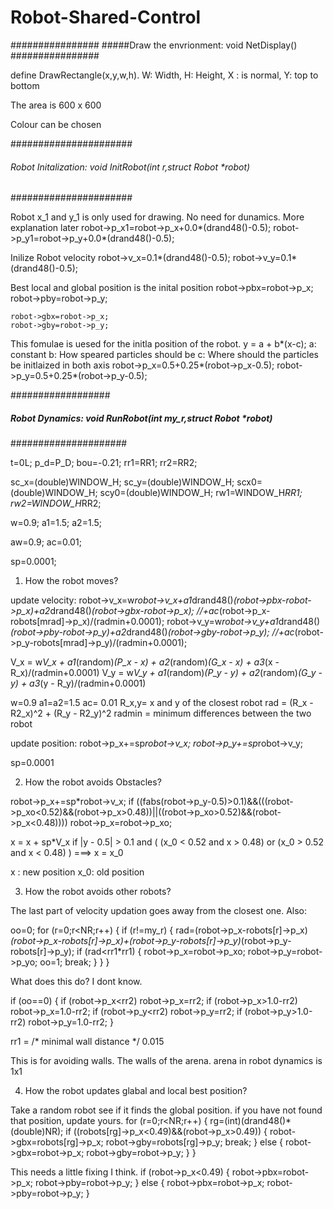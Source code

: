 # Robot-Shared-Control

################
#####Draw the envrionment: void NetDisplay()
################

define DrawRectangle(x,y,w,h). W: Width, H: Height, X : is normal, Y: top to bottom

The area is 600 x 600

Colour can be chosen

######################
###### Robot Initalization: void InitRobot(int r,struct Robot *robot)
######################

Robot x_1 and y_1 is only used for drawing. No need for dunamics. More explanation later
	robot->p_x1=robot->p_x+0.0*(drand48()-0.5);
	robot->p_y1=robot->p_y+0.0*(drand48()-0.5);

Inilize Robot velocity
	robot->v_x=0.1*(drand48()-0.5);
	robot->v_y=0.1*(drand48()-0.5);

Best local and global position is the inital position
	robot->pbx=robot->p_x;
	robot->pby=robot->p_y;

	robot->gbx=robot->p_x;
	robot->gby=robot->p_y;

This fomulae is uesed for the initla position of the robot. 
y = a + b*(x-c);  a: constant    b: How speared particles should be    c: Where should the particles be initlaized in both axis
	robot->p_x=0.5+0.25*(robot->p_x-0.5);
	robot->p_y=0.5+0.25*(robot->p_y-0.5);


##################
##### Robot Dynamics: void RunRobot(int my_r,struct Robot *robot)
#####################


t=0L;
p_d=P_D;
bou=-0.21;
rr1=RR1;
rr2=RR2;

sc_x=(double)WINDOW_H;
sc_y=(double)WINDOW_H;
scx0=(double)WINDOW_H;
scy0=(double)WINDOW_H;
rw1=WINDOW_H*RR1;
rw2=WINDOW_H*RR2;

w=0.9;
a1=1.5;
a2=1.5;

aw=0.9;
ac=0.01;

sp=0.0001;



1) How the robot moves?

update velocity:
robot->v_x=w*robot->v_x+a1*drand48()*(robot->pbx-robot->p_x)+a2*drand48()*(robot->gbx-robot->p_x); //+ac*(robot->p_x-robots[mrad]->p_x)/(radmin+0.0001);
robot->v_y=w*robot->v_y+a1*drand48()*(robot->pby-robot->p_y)+a2*drand48()*(robot->gby-robot->p_y); //+ac*(robot->p_y-robots[mrad]->p_y)/(radmin+0.0001);

V_x = w*V_x + a1*(random)*(P_x - x) + a2*(random)*(G_x - x) + a3*(x - R_x)/(radmin+0.0001)
V_y = w*V_y + a1*(random)*(P_y - y) + a2*(random)*(G_y - y) + a3*(y - R_y)/(radmin+0.0001)

w=0.9   a1=a2=1.5 	ac= 0.01 	R_x,y= x and y of the closest robot 	rad = (R_x - R2_x)^2 + (R_y - R2_y)^2 	radmin = minimum differences between the two robot


update position:
robot->p_x+=sp*robot->v_x;
robot->p_y+=sp*robot->v_y;

sp=0.0001

2) How the robot avoids Obstacles?

robot->p_x+=sp*robot->v_x;
if ((fabs(robot->p_y-0.5)>0.1)&&(((robot->p_xo<0.52)&&(robot->p_x>0.48))||((robot->p_xo>0.52)&&(robot->p_x<0.48))))
robot->p_x=robot->p_xo;

x = x + sp*V_x
if |y - 0.5| > 0.1 and ( (x_0 < 0.52 and x > 0.48) or (x_0 > 0.52 and x < 0.48) )  ===> x = x_0

x : new position 	x_0: old position

3) How the robot avoids other robots?

The last part of velocity updation goes away from the closest one. Also:

oo=0;
for (r=0;r<NR;r++) {
	if (r!=my_r) {
		rad=(robot->p_x-robots[r]->p_x)*(robot->p_x-robots[r]->p_x)+(robot->p_y-robots[r]->p_y)*(robot->p_y-robots[r]->p_y);
		if (rad<rr1*rr1) {
			robot->p_x=robot->p_xo;
			robot->p_y=robot->p_yo;
			oo=1;
			break;
		}
	}
}

What does this do? I dont know.

if (oo==0) {
	if (robot->p_x<rr2) robot->p_x=rr2;
	if (robot->p_x>1.0-rr2) robot->p_x=1.0-rr2;
	if (robot->p_y<rr2) robot->p_y=rr2;
	if (robot->p_y>1.0-rr2) robot->p_y=1.0-rr2;
}

rr1 = /* minimal wall distance */ 0.015

This is for avoiding walls. The walls of the arena.  arena in robot dynamics is 1x1

4) How the robot updates glabal and local best position?

Take a random robot see if it finds the global position. if you have not found that position, update yours.
for (r=0;r<NR;r++) {
	rg=(int)(drand48()*(double)NR);
	if ((robots[rg]->p_x<0.49)&&(robot->p_x>0.49)) {
		robot->gbx=robots[rg]->p_x;
		robot->gby=robots[rg]->p_y;
		break;
	}
	else {
		robot->gbx=robot->p_x;
		robot->gby=robot->p_y;
	}
}

This needs a little fixing I think.
if (robot->p_x<0.49) {
	robot->pbx=robot->p_x;
	robot->pby=robot->p_y;
}
else {
	robot->pbx=robot->p_x;
	robot->pby=robot->p_y;
}